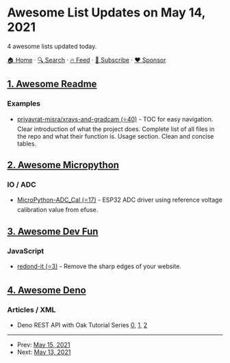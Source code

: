 # Awesome List Updates on May 14, 2021

4 awesome lists updated today.

[🏠 Home](/README.md) · [🔍 Search](https://www.trackawesomelist.com/search/) · [🔥 Feed](https://www.trackawesomelist.com/rss.xml) · [📮 Subscribe](https://trackawesomelist.us17.list-manage.com/subscribe?u=d2f0117aa829c83a63ec63c2f&id=36a103854c) · [❤️  Sponsor](https://github.com/sponsors/theowenyoung)



## [1. Awesome Readme](/content/matiassingers/awesome-readme/README.md)

### Examples

*   [priyavrat-misra/xrays-and-gradcam (⭐40)](https://github.com/priyavrat-misra/xrays-and-gradcam#readme) - TOC for easy navigation. Clear introduction of what the project does. Complete list of all files in the repo and what their function is. Usage section. Clean and concise tables.

## [2. Awesome Micropython](/content/mcauser/awesome-micropython/README.md)

### IO / ADC

*   [MicroPython-ADC\_Cal (⭐17)](https://github.com/matthias-bs/MicroPython-ADC_Cal) - ESP32 ADC driver using reference voltage calibration value from efuse.

## [3. Awesome Dev Fun](/content/mislavcimpersak/awesome-dev-fun/README.md)

### JavaScript

*   [redond-it (⭐3)](https://github.com/jazcarate/redond-it) - Remove the sharp edges of your website.

## [4. Awesome Deno](/content/denolib/awesome-deno/README.md)

### Articles / XML

*   Deno REST API with Oak Tutorial Series [0](https://www.robinwieruch.de/deno-tutorial), [1](https://www.robinwieruch.de/deno-oak), [2](https://www.robinwieruch.de/deno-oak-rest-api)

---

- Prev: [May 15, 2021](/content/2021/05/15/README.md)
- Next: [May 13, 2021](/content/2021/05/13/README.md)